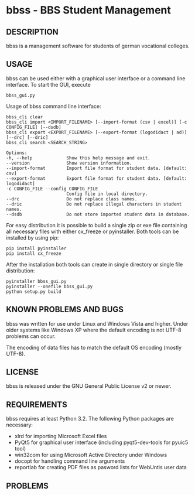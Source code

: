bbss - BBS Student Management
=============================

DESCRIPTION
-----------

bbss is a management software for students of german vocational colleges.

USAGE
-----

bbss can be used either with a graphical user interface or a command line
interface. To start the GUI, execute

    bbss_gui.py

Usage of bbss command line interface:

    bbss_cli clear
    bbss_cli import <IMPORT_FILENAME> [--import-format (csv | excel)] [-c CONFIG_FILE] [--dsdb]
    bbss_cli export <EXPORT_FILENAME> [--export-format (logodidact | ad)] [--drc] [--dric]
    bbss_cli search <SEARCH_STRING>

    Options:
    -h, --help             Show this help message and exit.
    --version              Show version information.
    --import-format        Import file format for student data. [default: csv]
    --export-format        Export file format for student data. [default: logodidact]
    -c CONFIG_FILE --config CONFIG_FILE
                           Config file in local directory.
    --drc                  Do not replace class names.
    --dric                 Do not replace illegal characters in student names.
    --dsdb                 Do not store imported student data in database.

For easy distribution it is possible to build a single zip or exe file
containing all necessary files with either cx_freeze or pyinstaller. Both
tools can be installed by using pip:

    pip install pyinstaller
    pip install cx_freeze

After the installation both tools can create in single directory or single
file distribution:

    pyinstaller bbss_gui.py
    pyinstaller --onefile bbss_gui.py
    python setup.py build

KNOWN PROBLEMS AND BUGS
-----------------------

bbss was written for use under Linux and Windows Vista and higher. Under older
systems like Windows XP where the default encoding is not UTF-8 problems can
occur.

The encoding of data files has to match the default OS encoding (mostly UTF-8).

LICENSE
-------

bbss is released under the GNU General Public License v2 or newer.

REQUIREMENTS
------------

bbss requires at least Python 3.2. The following Python packages are necessary:

* xlrd for importing Microsoft Excel files
* PyQt5 for graphical user interface (including pyqt5-dev-tools for pyuic5 tool)
* win32com for using Microsoft Active Directory under Windows
* docopt for handling command line arguments
* reportlab for creating PDF files as pasword lists for WebUntis user data

PROBLEMS
--------

